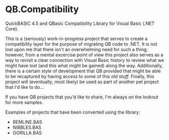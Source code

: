 # QB.Compatibility

QuickBASIC 4.5 and QBasic Compatibility Library for Visual Basic (.NET Core).

This is a (seriously) work-in-progress project that serves to create a compatibility layer for the purpose of migrating QB code to .NET.  It is not lost upon me that there isn't an overwhelming need for such a thing; however, from a mental excercise point of view this project also serves as a way to revisit a clear connection with Visual Basic history to review what we might have lost (and this what might be gained) along the way.  Additionally, there is a certain *style* of development that QB provided that might be able to be recaptured by having access to some of this *old stuff*.  Finally, this project will (eventually, most likely) be used as part of another pet project that I'd like to do...

If you have QB projects that you'd like to share, I'm always on the lookout for more samples.

Examples of projects that have been converted using the library:

- REMLINE.BAS
- NIBBLES.BAS
- GORILLA.BAS
